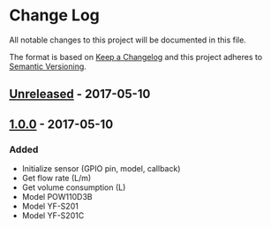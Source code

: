# Change Log

All notable changes to this project will be documented in this file.

The format is based on [Keep a Changelog](http://keepachangelog.com/)
and this project adheres to [Semantic Versioning](http://semver.org/).


## [Unreleased] - 2017-05-10

## [1.0.0] - 2017-05-10
### Added
- Initialize sensor (GPIO pin, model, callback)
- Get flow rate (L/m)
- Get volume consumption (L)
- Model POW110D3B
- Model YF-S201
- Model YF-S201C

[Unreleased]: https://github.com/geoffreypetri/water-flow-sensor
[1.0.0]: https://www.npmjs.com/package/water-flow-sensor

